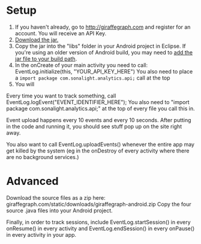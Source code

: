 # Setup #
1. If you haven't already, go to http://giraffegraph.com and register for an account. You will receive an API Key.
2. [Download the jar.](http://giraffegraph.com/static/downloads/giraffegraph-android.jar)
3. Copy the jar into the "libs" folder in your Android project in Eclipse. If you're using an older version of Android build, you may need to [add the jar file to your build path](http://stackoverflow.com/questions/3280353/how-to-import-a-jar-in-eclipse).
4. In the onCreate of your main activity you need to call:
    EventLog.initialize(this, "YOUR_API_KEY_HERE")
You also need to place a ```import package com.sonalight.analytics.api;``` call at the top
5. You will 

Every time you want to track something, call EventLog.logEvent("EVENT_IDENTIFIER_HERE");
You also need to "import package com.sonalight.analytics.api;" at the top of every file you call this in.

Event upload happens every 10 events and every 10 seconds. After putting in the code and running it, you should see stuff pop up on the site right away.

You also want to call EventLog.uploadEvents() whenever the entire app may get killed by the system (eg in the onDestroy of every activity where there are no background services.)

# Advanced #

Download the source files as a zip here: giraffegraph.com/static/downloads/giraffegraph-android.zip
Copy the four source .java files into your Android project.


Finally, in order to track sessions, include EventLog.startSession() in every onResume() in every activity and EventLog.endSession() in every onPause() in every activity in your app.